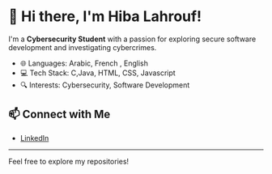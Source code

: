 # 👋 Hi there, I'm Hiba Lahrouf!

I'm a **Cybersecurity Student** with a passion for exploring secure software development and investigating cybercrimes.

- 🌐 Languages: Arabic, French , English
- 💻 Tech Stack: C,Java, HTML, CSS, Javascript
- 🔍 Interests: Cybersecurity, Software Development

## 📫 Connect with Me
- [LinkedIn](https://www.linkedin.com/in/hiba-lahrouf)

---

Feel free to explore my repositories!

